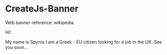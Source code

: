 # CreateJs-Banner
Web banner reference: wikipedia

Hi!

My name is Spyros
I am a Greek - EU citizen looking for a job in the UK.
See you soon...
